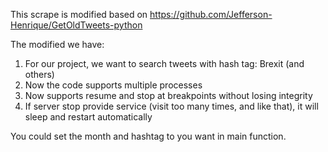 This scrape is modified based on https://github.com/Jefferson-Henrique/GetOldTweets-python

The modified we have:
1. For our project, we want to search tweets with hash tag: Brexit (and others)
2. Now the code supports multiple processes
3. Now supports resume and stop at breakpoints without losing integrity
4. If server stop provide service (visit too many times, and like that), it will sleep and restart automatically

You could set the month and hashtag to you want in main function.
